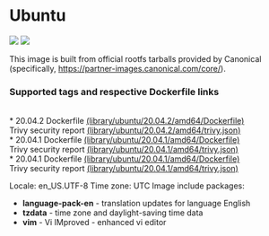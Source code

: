 # Ubuntu
[![](https://images.microbadger.com/badges/image/antonchernik/ubuntu.svg)](https://microbadger.com/images/antonchernik/ubuntu)
[![](https://images.microbadger.com/badges/version/antonchernik/ubuntu.svg)](https://microbadger.com/images/antonchernik/ubuntu)

This image is built from official rootfs tarballs provided by Canonical (specifically, https://partner-images.canonical.com/core/).
### Supported tags and respective Dockerfile links
<br/>* 20.04.2 Dockerfile [(library/ubuntu/20.04.2/amd64/Dockerfile)](https://github.com/antonchernik/docker/blob/ubuntu-20.04.2-amd64/library/ubuntu/20.04.2/amd64/Dockerfile)<br />Trivy security report [(library/ubuntu/20.04.2/amd64/trivy.json)](https://github.com/antonchernik/docker/blob/ubuntu-20.04.2-amd64/library/ubuntu/20.04.2/amd64/trivy.json)<br />* 20.04.1 Dockerfile [(library/ubuntu/20.04.1/amd64/Dockerfile)](https://github.com/antonchernik/docker/blob/ubuntu-20.04.1-amd64/library/ubuntu/20.04.1/amd64/Dockerfile)<br />Trivy security report [(library/ubuntu/20.04.1/amd64/trivy.json)](https://github.com/antonchernik/docker/blob/ubuntu-20.04.1-amd64/library/ubuntu/20.04.1/amd64/trivy.json)<br />* 20.04.1 Dockerfile [(library/ubuntu/20.04.1/amd64/Dockerfile)](https://github.com/antonchernik/docker/blob/ubuntu-20.04.1-amd64/library/ubuntu/20.04.1/amd64/Dockerfile)<br />Trivy security report [(library/ubuntu/20.04.1/amd64/trivy.json)](https://github.com/antonchernik/docker/blob/ubuntu-20.04.1-amd64/library/ubuntu/20.04.1/amd64/trivy.json)<br />

  Locale: en_US.UTF-8
  Time zone: UTC
  Image include packages:
  * **language-pack-en** - translation updates for language English
  * **tzdata** - time zone and daylight-saving time data
  * **vim** - Vi IMproved - enhanced vi editor